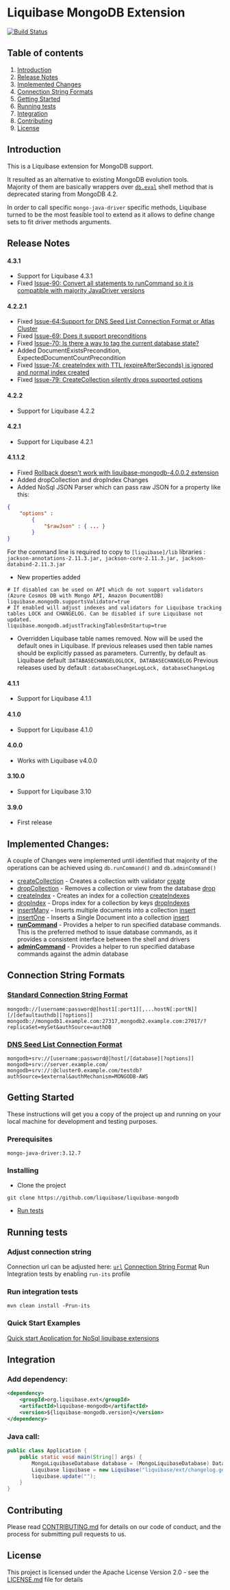# Liquibase MongoDB Extension

[![Build Status](https://travis-ci.com/liquibase/liquibase-mongodb.svg?branch=master)](https://travis-ci.com/liquibase/liquibase-mongodb)

## Table of contents

1. [Introduction](#introduction)
1. [Release Notes](#release-notes)
1. [Implemented Changes](#implemented-changes)
1. [Connection String Formats](#connection-string)
1. [Getting Started](#getting-started)
1. [Running tests](#running-tests)
1. [Integration](#integration)
1. [Contributing](#contributing)
1. [License](#license)

<a name="introduction"></a>
## Introduction

This is a Liquibase extension for MongoDB support. 

It resulted as an alternative to existing MongoDB evolution tools.  
Majority of them are basically wrappers over [`db.eval`](https://docs.mongodb.com/manual/reference/method/db.eval/#db.eval) shell method that is deprecated staring from MongoDB 4.2.

In order to call specific `mongo-java-driver` specific methods, 
Liquibase turned to be the most feasible tool to extend as it allows to define change sets to fit driver methods arguments.

<a name="release-notes"></a>
## Release Notes

#### 4.3.1
* Support for Liquibase 4.3.1
* Fixed [Issue-90: Convert all statements to runCommand so it is compatible with majority JavaDriver versions](https://github.com/liquibase/liquibase-mongodb/issues/90)

#### 4.2.2.1
* Fixed [Issue-64:Support for DNS Seed List Connection Format or Atlas Cluster](https://github.com/liquibase/liquibase-mongodb/issues/66)
* Fixed [Issue-69: Does it support preconditions](https://github.com/liquibase/liquibase-mongodb/issues/69)
* Fixed [Issue-70: Is there a way to tag the current database state?](https://github.com/liquibase/liquibase-mongodb/issues/70)  
* Added DocumentExistsPrecondition, ExpectedDocumentCountPrecondition
* Fixed [Issue-74: createIndex with TTL (expireAfterSeconds) is ignored and normal index created](https://github.com/liquibase/liquibase-mongodb/issues/74)
* Fixed [Issue-79: CreateCollection silently drops supported options](https://github.com/liquibase/liquibase-mongodb/issues/79)

#### 4.2.2
* Support for Liquibase 4.2.2

#### 4.2.1
* Support for Liquibase 4.2.1

#### 4.1.1.2
* Fixed [Rollback doesn't work with liquibase-mongodb-4.0.0.2 extension](https://github.com/liquibase/liquibase-mongodb/issues/38)
* Added dropCollection and dropIndex Changes
* Added NoSql JSON Parser which can pass raw JSON for a property like this:
```json 
{
    "options" : 
        {
            "$rawJson" : { ... }
        }
}
```
For the command line is required to copy to `[liquibase]/lib` 
libraries : `jackson-annotations-2.11.3.jar, jackson-core-2.11.3.jar, jackson-databind-2.11.3.jar`

* New properties added
```properties
# If disabled can be used on API which do not support validators (Azure Cosmos DB with Mongo API, Amazon DocumentDB)
liquibase.mongodb.supportsValidator=true
# If enabled will adjust indexes and validators for Liquibase tracking tables LOCK and CHANGELOG. Can be disabled if sure Liquibase not updated.
liquibase.mongodb.adjustTrackingTablesOnStartup=true
```
* Overridden Liquibase table names removed. Now will be used the default ones in Liquibase. If previous releases used then table names should be explicitly passed as parameters.
Currently, by default as Liquibase default :`DATABASECHANGELOGLOCK, DATABASECHANGELOG`
Previous releases used by default : `databaseChangeLogLock, databaseChangeLog`

#### 4.1.1
* Support for Liquibase 4.1.1

#### 4.1.0
* Support for Liquibase 4.1.0

#### 4.0.0
* Works with Liquibase v4.0.0

#### 3.10.0
* Support for Liquibase 3.10

#### 3.9.0
* First release

<a name="implemented-changes"></a>
## Implemented Changes:

A couple of Changes were implemented until identified that majority of the operations can be achieved using `db.runCommand()` and `db.adminCommand()`

* [createCollection](https://docs.mongodb.com/manual/reference/method/db.createCollection/#db.createCollection) - 
Creates a collection with validator [create](https://docs.mongodb.com/manual/reference/command/create/)
* [dropCollection](https://docs.mongodb.com/manual/reference/method/db.collection.drop/#db-collection-drop) - 
Removes a collection or view from the database [drop](https://docs.mongodb.com/manual/reference/command/drop/)
* [createIndex](https://docs.mongodb.com/manual/reference/method/db.collection.createIndex/#db.collection.createIndex) - 
Creates an index for a collection [createIndexes](https://docs.mongodb.com/manual/reference/command/createIndexes/)
* [dropIndex](https://docs.mongodb.com/manual/reference/method/db.collection.dropIndex/#db.collection.dropIndex) - 
Drops index for a collection by keys [dropIndexes](https://docs.mongodb.com/manual/reference/command/dropIndexes/)
* [insertMany](https://docs.mongodb.com/manual/reference/method/db.collection.insertMany/#db.collection.insertMany) - 
Inserts multiple documents into a collection [insert](https://docs.mongodb.com/manual/reference/command/insert/)
* [insertOne](https://docs.mongodb.com/manual/tutorial/insert-documents/#insert-a-single-document) - 
Inserts a Single Document into a collection [insert](https://docs.mongodb.com/manual/reference/command/insert/)
* [__runCommand__](https://docs.mongodb.com/manual/reference/method/db.runCommand/#db-runcommand) - 
Provides a helper to run specified database commands. This is the preferred method to issue database commands, as it provides a consistent interface between the shell and drivers
* [__adminCommand__](https://docs.mongodb.com/manual/reference/method/db.adminCommand/#db.adminCommand) - 
Provides a helper to run specified database commands against the admin database

<a name="connection-string"></a>
## Connection String Formats

### [Standard Connection String Format](https://docs.mongodb.com/manual/reference/connection-string/index.html#standard-connection-string-format)

`
mongodb://[username:password@]host1[:port1][,...hostN[:portN]][/[defaultauthdb][?options]]
mongodb://mongodb1.example.com:27317,mongodb2.example.com:27017/?replicaSet=mySet&authSource=authDB
`

### [DNS Seed List Connection Format](https://docs.mongodb.com/manual/reference/connection-string/index.html#dns-seed-list-connection-format)

`
mongodb+srv://[username:password@]host[/[database][?options]]
mongodb+srv://server.example.com/
mongodb+srv://:@cluster0.example.com/testdb?authSource=$external&authMechanism=MONGODB-AWS
`

<a name="getting-started"></a>
## Getting Started

These instructions will get you a copy of the project up and running on your local machine for development and testing purposes. 

### Prerequisites

```
mongo-java-driver:3.12.7
```

### Installing

* Clone the project

```shell
git clone https://github.com/liquibase/liquibase-mongodb
```  
* [Run tests](#running-tests)

<a name="running-tests"></a>
## Running tests

### Adjust connection string
 
Connection url can be adjusted here: [`url`](./src/test/resources/liquibase.properties)
[Connection String Format](https://docs.mongodb.com/manual/reference/connection-string/)
Run Integration tests by enabling `run-its` profile 

### Run integration tests

```shell
mvn clean install -Prun-its
```

### Quick Start Examples

[Quick start Application for NoSql liquibase extensions](https://github.com/alexandru-slobodcicov/liquibase-nosql-quickstart)

<a name="integration"></a>
## Integration

### Add dependency: 

```xml
<dependency>
    <groupId>org.liquibase.ext</groupId>
    <artifactId>liquibase-mongodb</artifactId>
    <version>${liquibase-mongodb.version}</version>
</dependency>
```
### Java call:
```java
public class Application {
    public static void main(String[] args) {
        MongoLiquibaseDatabase database = (MongoLiquibaseDatabase) DatabaseFactory.getInstance().openDatabase(url, null, null, null, null);
        Liquibase liquibase = new Liquibase("liquibase/ext/changelog.generic.test.xml", new ClassLoaderResourceAccessor(), database);
        liquibase.update("");
    }
}
```

<a name="contributing"></a>
## Contributing

Please read [CONTRIBUTING.md](./CONTRIBUTING.md) for details on our code of conduct, and the process for submitting pull requests to us.

<a name="license"></a>
## License

This project is licensed under the Apache License Version 2.0 - see the [LICENSE.md](LICENSE.md) file for details



